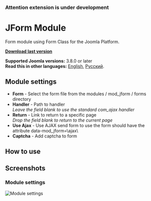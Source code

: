 ### Attention extension is under development

# JForm Module
Form module using Form Class for the Joomla Platform.

**[Download last version](https://github.com/Septdir/mod_jform/releases/latest)**   

**Supported Joomla versions:** 3.8.0 or later  
**Read this in other languages:** 
[English](https://github.com/Septdir/mod_jform/blob/master/README.md), 
[Русский](https://github.com/Septdir/mod_jform/blob/master/README.ru-RU.md).


## Module settings
* **Form** - Select the form file from the modules / mod_jform / forms directory
* **Handler** - Path to handler  
*Leave the field blank to use the standard com_ajax handler*
* **Return** - Link to return to a specific page  
*Drop the field blank to return to the current page*
* **Use Ajax** - Use AJAX send form to use the form should have the attribute data-mod_jform=\ajax\
* **Сaptcha** - Add captcha to form


## How to use


## Screenshots
### Module settings
![Module settings](https://screenshotscdn.firefoxusercontent.com/images/7d259ca1-1e2b-4c49-af53-b14707da8be4.png)
